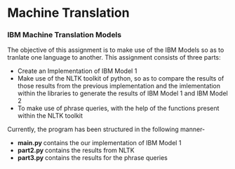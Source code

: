 # Machine Translation
<h3>IBM Machine Translation Models</h3>

<p> The objective of this assignment is to make use of the IBM Models so as to tranlate one language to another. This assignment consists of three parts:</p>
<ul>
  <li> Create an Implementation of IBM Model 1</li>
  <li> Make use of the NLTK toolkit of python, so as to compare the results of those results from the previous implementation and the imlementation within the libraries to generate the results of IBM Model 1 and IBM Model 2</li>
  <li> To make use of phrase queries, with the help of the functions present within the NLTK toolkit</li>
</ul>

<p> Currently, the program has been structured in the following manner- </p>
<ul> 
  <li><strong> main.py </strong> contains the our implementation of IBM Model 1</li>
  <li><strong> part2.py </strong> contains the results from NLTK </li>
  <li><strong> part3.py </strong> contains the results for the phrase queries</li>
</ul>

